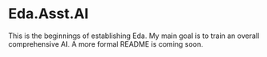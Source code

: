 # Eda.Asst.AI

This is the beginnings of establishing Eda. My main goal is to train an overall comprehensive AI. 
A more formal README is coming soon. 

